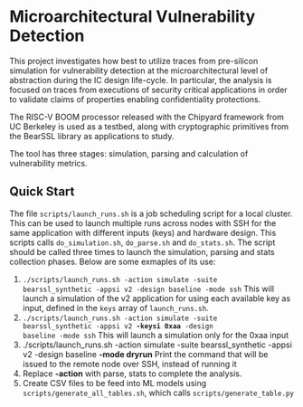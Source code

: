 # Microarchitectural Vulnerability Detection
This project investigates how best to utilize traces from pre-silicon simulation for vulnerability detection at the microarchitectural level of abstraction during the IC design life-cycle.  In particular, the analysis is focused on traces from executions of security critical applications in order to validate claims of properties enabling confidentiality protections.

The RISC-V BOOM processor released with the Chipyard framework from UC Berkeley is used as a testbed, along with cryptographic primitives from the BearSSL library as applications to study.

The tool has three stages: simulation, parsing and calculation of vulnerability metrics.

## Quick Start

The file <code>scripts/launch_runs.sh</code> is a job scheduling script for a local cluster. This can be used to launch multiple runs across nodes with SSH for the same application with different inputs (keys) and hardware design. This scripts calls <code>do_simulation.sh</code>, <code>do_parse.sh</code> and <code>do_stats.sh</code>. The script should be called three times to launch the simulation, parsing and stats collection phases. Below are some exmaples of its use:

1.  <code>./scripts/launch_runs.sh -action simulate -suite bearssl_synthetic -appsi v2 -design baseline -mode ssh</code> 
    This will launch a simulation of the v2 application for using each available key as input, defined in the <code>keys</code> array of <code>launch_runs.sh</code>.
2.  <code>./scripts/launch_runs.sh -action simulate -suite bearssl_synthetic -appsi v2 **-keysi 0xaa** -design baseline -mode ssh</code>
    This will launch a simulation only for the 0xaa input
3.  ./scripts/launch_runs.sh -action simulate -suite bearssl_synthetic -appsi v2 -design baseline **-mode dryrun**
    Print the command that will be issued to the remote node over SSH, instead of running it
4. Replace **-action** with parse, stats to complete the analysis.
5. Create CSV files to be feed into ML models using <code>scripts/generate_all_tables.sh</code>, which calls <code>scripts/generate_table.py<script>.</code>
    
### Debugging
There are other tools available to help with debugging and quickly finding information. The <code>pc_finder.py</code> script will locate the program counter (PC) values which lie on the boundaries of identified security-critical regions (SCRs) by supplying thier function names/labels.
Also, <code>inspect_instructions.py</code> can be run interactively in python to search through the list of instructions fed into the pipeline and shows the timestamps for that an instruction occupied various pipeline stages. If not timestamp is found for a particular stage, it means the instruction was speculative and squashed before entering that stage.


### Simulation

#### Processor Simulator
The first stage is to simulate the processor-under-test, executing the selected application. We use the Verilator backend, which is a cycle-accurate C++ model of the hardware.

1. Clone the Chipyard repository from Github: <code>git clone https://github.com/ucb-bar/chipyard.git</code>
2. Checkout version 1.2.0: <code>git checkout tags/1.2.0</code>
3. Change the submodule path for the BOOM processor to point to our modified implementation:
    1. Open .gitmodules from the root directory of Chipyard
    2. Under <code>[submodule "generators/boom"]</code>, change to <code>url = https://github.com/kristinbarber/riscv-boom.git</code>
4. Follow instructions for repository initialization from Chipyard documentation
5. Checkout 'kmb' branch: <code>git checkout kmb</code>
6. Change to the <code>sims/verilator</code> directory
    1. Run <code>CONFIG=SmallBoomConfig</code>, this command will generate the simulator executable

#### Applications
The <code>apps</code> directory holds respositories for tests to be run with the simulator.

We have created several unit tests based on the BearSSL library primitives that are intended to (1) ease use with the simulation platform, (2) exercise known vulnerabilities and (3) test the robustness of software mitigation techniques.
The unit tests can be found under <code>apps/bearssl-0.6/microsampler_tests</code> and can all be compiled using the provided Makefile. These tests take as input the secret key represented as a hexidecimal value and should be equal to the expected number of bytes (bits) for the cipher selected (e.g., 1024-bit for RSA (modpow)).

### State Construction
### Metric Calculation and Statistics Reporting

## Software Modules

The minimally modified version of the RISC-V BOOM core must be 
